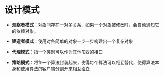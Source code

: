 # 设计模式

- **观察者模式**：对象间存在一对多关系，如果一个对象被修改时，会自动通知它的依赖对象。

- **建造者模式**：使用对各简单的对象一步一步构建出一个复杂对象 

- **代理模式**：指一个类别可以作为其他东西的接口 

- **策略模式**：将每一个算法封装起来，使得每个算法可以相互替代，使得算法本身和使用算法的客户端分割开来相互独立